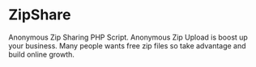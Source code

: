 # ZipShare
 Anonymous Zip Sharing PHP Script. Anonymous Zip Upload is boost up your business. Many people wants free zip files so take advantage and build online growth.

